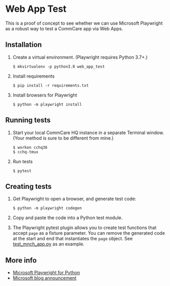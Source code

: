 Web App Test
============

This is a proof of concept to see whether we can use Microsoft
Playwright as a robust way to test a CommCare app via Web Apps.


Installation
------------

1. Create a virtual environment. (Playwright requires Python 3.7+.)

       $ mkvirtualenv -p python3.8 web_app_test

2. Install requirements

       $ pip install -r requirements.txt

3. Install browsers for Playwright

       $ python -m playwright install


Running tests
-------------

1. Start your local CommCare HQ instance in a separate Terminal window.
   (Your method is sure to be different from mine.)

       $ workon cchq36
       $ cchq-tmux

2. Run tests

       $ pytest


Creating tests
--------------

1. Get Playwright to open a browser, and generate test code:

       $ python -m playwright codegen

2. Copy and paste the code into a Python test module.

3. The Playwright pytest plugin allows you to create test functions
   that accept `page` as a fixture parameter. You can remove the
   generated code at the start and end that instantiates the `page`
   object. See [test_mnch_app.py](test_mnch_app.py) as an example.


More info
---------

* [Microsoft Playwright for Python](https://github.com/microsoft/playwright-python)
* [Microsoft blog announcement](https://devblogs.microsoft.com/python/announcing-playwright-for-python-reliable-end-to-end-testing-for-the-web/)

